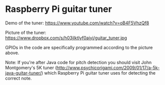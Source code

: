 # Raspberry Pi guitar tuner

Demo of the tuner: https://www.youtube.com/watch?v=oB4F5VhzQf8

Picture of the tuner: https://www.dropbox.com/s/h03jlktlyf0ajyi/guitar_tuner.jpg

GPIOs in the code are specifically programmed according to the picture above.

Note: If you're after Java code for pitch detection you should visit John Montgomery's 5K tuner (http://www.psychicorigami.com/2009/01/17/a-5k-java-guitar-tuner/) which Raspberry Pi guitar tuner uses for detecting the correct note.  
